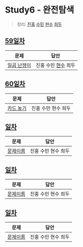 # Study6 - 완전탐색
> 정리: [진홍](self_study/kjh.md) [수민](self_study/ysm.pdf) [현수](self_study/hhs.md) [희두](self_study/jhd.md)

## [59일차](Day59)

| 문제                 | 답안                |
| -------------------- | ------------------- |
| [일곱 난쟁이](https://www.acmicpc.net/problem/2309) | 진홍 수민 [현수](Day59/hhs.java) 희두 |

## [60일차](Day60)

| 문제                 | 답안                |
| -------------------- | ------------------- |
| [카드 놓기](https://www.acmicpc.net/problem/5568) | 진홍 수민 현수 희두 |

## [일차](Day)

| 문제                 | 답안                |
| -------------------- | ------------------- |
| [문제이름](문제링크) | 진홍 수민 현수 희두 |

## [일차](Day)

| 문제                 | 답안                |
| -------------------- | ------------------- |
| [문제이름](문제링크) | 진홍 수민 현수 희두 |

## [일차](Day)

| 문제                 | 답안                |
| -------------------- | ------------------- |
| [문제이름](문제링크) | 진홍 수민 현수 희두 |
